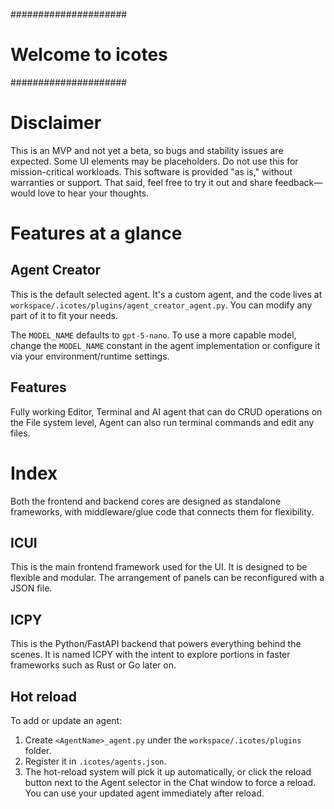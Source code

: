 #####################
# Welcome to icotes #
#####################

# Disclaimer #
This is an MVP and not yet a beta, so bugs and stability issues are expected.
Some UI elements may be placeholders.
Do not use this for mission-critical workloads.
This software is provided "as is," without warranties or support.
That said, feel free to try it out and share feedback—would love to hear your thoughts. 

# Features at a glance #

## Agent Creator ##
This is the default selected agent. It's a custom agent, and the code lives at
`workspace/.icotes/plugins/agent_creator_agent.py`. You can modify any part of it to fit your needs.

The `MODEL_NAME` defaults to `gpt-5-nano`. To use a more capable model, change the `MODEL_NAME`
constant in the agent implementation or configure it via your environment/runtime settings.

## Features ##
Fully working Editor, Terminal and AI agent that can do CRUD operations on the
File system level, Agent can also run terminal commands and edit any files.

# Index #
Both the frontend and backend cores are designed as standalone frameworks, with
middleware/glue code that connects them for flexibility.

## ICUI ##
This is the main frontend framework used for the UI.
It is designed to be flexible and modular. The arrangement of panels can be reconfigured
with a JSON file.

## ICPY ##
This is the Python/FastAPI backend that powers everything behind the scenes.
It is named ICPY with the intent to explore portions in faster frameworks
such as Rust or Go later on.

## Hot reload ##
To add or update an agent:
1) Create `<AgentName>_agent.py` under the `workspace/.icotes/plugins` folder.
2) Register it in `.icotes/agents.json`.
3) The hot-reload system will pick it up automatically, or click the reload button next to the Agent
   selector in the Chat window to force a reload.
You can use your updated agent immediately after reload.